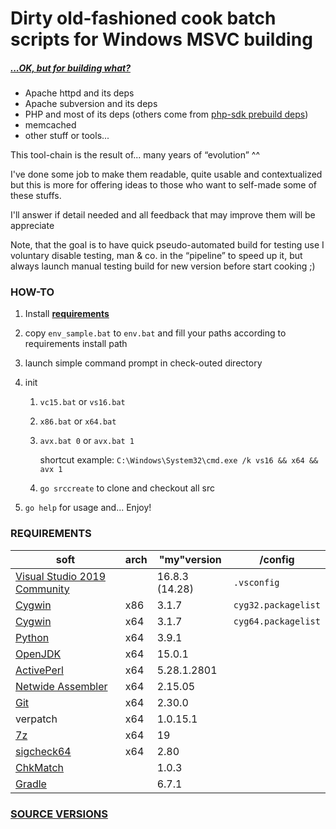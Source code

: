 # Dirty old-fashioned cook batch scripts for Windows MSVC building

##### *[...OK, but for building what?]((./SRC_VERSION.md))*

- Apache httpd and its deps
- Apache subversion and its deps
- PHP and most of its deps (others come from [php-sdk prebuild deps](https://windows.php.net/downloadS/php-sdk/deps/))
- memcached
- other stuff or tools...

This tool-chain is the result of... many years of “evolution” ^^

I've done some job to make them readable, quite usable and contextualized but this is more for offering ideas to those who want to self-made some of these stuffs.

I'll answer if detail needed and all feedback that may improve them will be appreciate

Note, that the goal is to have quick pseudo-automated build for testing use I voluntary disable testing, man & co. in the “pipeline” to speed up it, but always launch manual testing build for new version before start cooking ;)

### HOW-TO

1. Install **[requirements](#requirements)**

2. copy `env_sample.bat` to `env.bat` and fill your paths according to requirements install path

3. launch simple command prompt in check-outed directory

4. init
   1. `vc15.bat` or `vs16.bat`

   2. `x86.bat` or `x64.bat`

   3. `avx.bat 0` or `avx.bat 1`

      shortcut example: `C:\Windows\System32\cmd.exe /k vs16 && x64 && avx 1`

   4. `go srccreate` to clone and checkout all src

5. `go help` for usage and... Enjoy!

### REQUIREMENTS

| soft                                                         | arch | "my"version    | /config             |
| ------------------------------------------------------------ | ---- | -------------- | ------------------- |
| [Visual Studio 2019 Community](https://visualstudio.microsoft.com/fr/thank-you-downloading-visual-studio/?sku=Community&rel=16) |      | 16.8.3 (14.28) | `.vsconfig`         |
| [Cygwin](https://cygwin.com/install.html)                    | x86  | 3.1.7          | `cyg32.packagelist` |
| [Cygwin](https://cygwin.com/install.html)                    | x64  | 3.1.7          | `cyg64.packagelist` |
| [Python](https://www.python.org/downloads/)                  | x64  | 3.9.1          |                     |
| [OpenJDK](https://jdk.java.net/15/)                          | x64  | 15.0.1         |                     |
| [ActivePerl](https://platform.activestate.com/ActiveState/ActivePerl-5.28/auto-fork) | x64  | 5.28.1.2801    |                     |
| [Netwide Assembler](https://www.nasm.us/pub/nasm/releasebuilds/?C=M;O=D) | x64  | 2.15.05        |                     |
| [Git](https://git-scm.com/download/win)                      | x64  | 2.30.0      |                     |
| verpatch                                                     | x64  | 1.0.15.1       |                     |
| [7z](https://www.7-zip.org/download.html)                    | x64  | 19             |                     |
| [sigcheck64](https://docs.microsoft.com/en-us/sysinternals/downloads/sigcheck) | x64  | 2.80           |                     |
| [ChkMatch](http://www.debuginfo.com/tools/chkmatch.html)     |      | 1.0.3          |                     |
| [Gradle](https://gradle.org/) | | 6.7.1 | |

### [SOURCE VERSIONS](./SRC_VERSION.md)